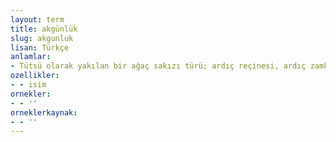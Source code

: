 ```yaml
---
layout: term
title: akgünlük
slug: akgunluk
lisan: Türkçe
anlamlar:
- Tütsü olarak yakılan bir ağaç sakızı türü; ardıç reçinesi, ardıç zamkı
ozellikler:
- - isim
ornekler:
- - ''
orneklerkaynak:
- - ''
---
```

